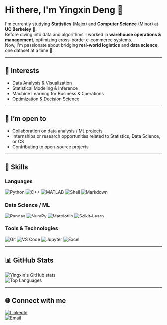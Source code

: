 # Hi there, I'm **Yingxin Deng** 👋

I'm currently studying **Statistics** (Major) and **Computer Science** (Minor) at **UC Berkeley** 🐻.  
Before diving into data and algorithms, I worked in **warehouse operations & management**, optimizing cross-border e-commerce systems.  
Now, I'm passionate about bridging **real-world logistics** and **data science**, one dataset at a time 🚀.

---

## 🔬 Interests

- Data Analysis & Visualization  
- Statistical Modeling & Inference  
- Machine Learning for Business & Operations  
- Optimization & Decision Science

---

## 🤝 I’m open to

- Collaboration on data analysis / ML projects  
- Internships or research opportunities related to Statistics, Data Science, or CS  
- Contributing to open-source projects

---

## 🧰 Skills

### **Languages**
![Python](https://img.shields.io/badge/-Python-3776AB?style=flat&logo=python&logoColor=white)
![C++](https://img.shields.io/badge/-C++-00599C?style=flat&logo=c%2B%2B&logoColor=white)
![MATLAB](https://img.shields.io/badge/-MATLAB-orange?style=flat)
![Shell](https://img.shields.io/badge/-Shell_Script-121011?style=flat&logo=gnu-bash&logoColor=white)
![Markdown](https://img.shields.io/badge/-Markdown-000000?style=flat&logo=markdown)

### **Data Science / ML**
![Pandas](https://img.shields.io/badge/-Pandas-150458?style=flat&logo=pandas)
![NumPy](https://img.shields.io/badge/-NumPy-013243?style=flat&logo=numpy)
![Matplotlib](https://img.shields.io/badge/-Matplotlib-11557c?style=flat)
![Scikit-Learn](https://img.shields.io/badge/-Scikit--Learn-F7931E?style=flat&logo=scikit-learn&logoColor=white)

### **Tools & Technologies**
![Git](https://img.shields.io/badge/-Git-F05032?style=flat&logo=git&logoColor=white)
![VS Code](https://img.shields.io/badge/-VS%20Code-007ACC?style=flat&logo=visual-studio-code)
![Jupyter](https://img.shields.io/badge/-Jupyter-F37626?style=flat&logo=jupyter&logoColor=white)
![Excel](https://img.shields.io/badge/-Excel-217346?style=flat&logo=microsoft-excel&logoColor=white)

---

## 📊 GitHub Stats

![Yingxin's GitHub stats](https://github-readme-stats.vercel.app/api?username=YingxinDeng&show_icons=true&theme=radical)  
![Top Languages](https://github-readme-stats.vercel.app/api/top-langs/?username=YingxinDeng&layout=compact&theme=radical)

---

## 🌐 Connect with me

[![LinkedIn](https://img.shields.io/badge/LinkedIn-blue?style=for-the-badge&logo=linkedin&logoColor=white)](https://www.linkedin.com/)  
[![Email](https://img.shields.io/badge/Email-D14836?style=for-the-badge&logo=gmail&logoColor=white)](mailto:your.email@example.com)

